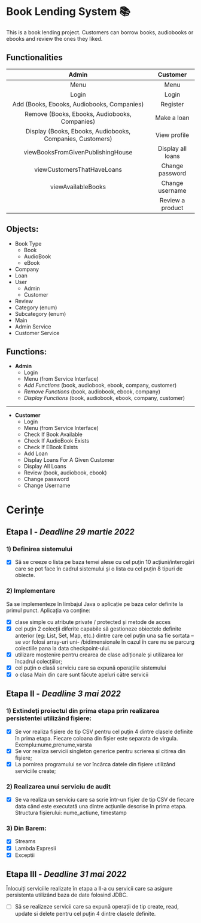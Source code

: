 # Book Lending System :books:

This is a book lending project. Customers can borrow books, audiobooks or ebooks and review the ones they liked.

## Functionalities
|                           Admin                           |     Customer      |
|:---------------------------------------------------------:|:-----------------:|
|                           Menu                            |       Menu        |
|                           Login                           |       Login       |
|        Add (Books, Ebooks, Audiobooks, Companies)         |     Register      |
|       Remove (Books, Ebooks, Audiobooks, Companies)       |    Make a loan    |
| Display (Books, Ebooks, Audiobooks, Companies, Customers) |   View profile    |
|             viewBooksFromGivenPublishingHouse             | Display all loans |
|                viewCustomersThatHaveLoans                 |  Change password  |
|                    viewAvailableBooks                     |  Change username  |
|                                                           | Review a product  |

## Objects:

- Book Type
    - Book
    - AudioBook
    - eBook
- Company
- Loan
- User
    - Admin
    - Customer
- Review
- Category (enum)
- Subcategory (enum)
- Main
- Admin Service
- Customer Service

## Functions:
- **Admin**
    - Login
    - Menu (from Service Interface)
    - *Add Functions* (book, audiobook, ebook, company, customer)
    - *Remove Functions* (book, audiobook, ebook, company)
    - *Display Functions* (book, audiobook, ebook, company, customer)
---------------------
- **Customer**
    - Login
    - Menu (from Service Interface)
    - Check If Book Available
    - Check If AudioBook Exists
    - Check If EBook Exists
    - Add Loan
    - Display Loans For A Given Customer
    - Display All Loans
    - Review (book, audiobook, ebook)
    - Change password
    - Change Username
    

# Cerințe

## Etapa I - *Deadline 29 martie 2022*

### 1) Definirea sistemului
- [x] Să se creeze o lista pe baza temei alese cu cel puțin 10 acțiuni/interogări care se pot face în cadrul sistemului și o lista cu cel puțin 8 tipuri de obiecte.

### 2) Implementare
Sa se implementeze în limbajul Java o aplicație pe baza celor definite la primul punct.
Aplicația va conține:

- [x] clase simple cu atribute private / protected și metode de acces
- [x] cel puțin 2 colecții diferite capabile să gestioneze obiectele definite anterior (eg: List, Set, Map, etc.) dintre care cel puțin una sa fie sortata – se vor folosi array-uri uni- /bidimensionale în cazul în care nu se parcurg colectiile pana la data checkpoint-ului.
- [x] utilizare moștenire pentru crearea de clase adiționale și utilizarea lor încadrul colecțiilor;
- [x] cel puțin o clasă serviciu care sa expună operațiile sistemului
- [x] o clasa Main din care sunt făcute apeluri către servicii

## Etapa II - *Deadline 3 mai 2022*

### 1) Extindeți proiectul din prima etapa prin realizarea persistentei utilizând fișiere:


- [x] Se vor realiza fișiere de tip CSV pentru cel puțin 4 dintre clasele definite în prima etapa. Fiecare coloana din fișier este separata de virgula. Exemplu:nume,prenume,varsta
- [x] Se vor realiza servicii singleton generice pentru scrierea și citirea din fișiere;
- [x] La pornirea programului se vor încărca datele din fișiere utilizând serviciile create;

### 2) Realizarea unui serviciu de audit

- [x] Se va realiza un serviciu care sa scrie într-un fișier de tip CSV de fiecare data când este executată una dintre acțiunile descrise în prima etapa. Structura fișierului: nume_actiune, timestamp

### 3) Din Barem:

- [x] Streams
- [x] Lambda Expresii
- [x] Exceptii

## Etapa III - *Deadline 31 mai 2022*


Înlocuiți serviciile realizate în etapa a II-a cu servicii care sa asigure persistenta utilizând baza de date folosind JDBC.

- [ ] Să se realizeze servicii care sa expună operații de tip create, read, update si delete pentru cel puțin 4 dintre clasele definite.